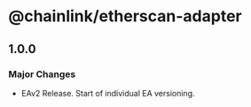 # @chainlink/etherscan-adapter

## 1.0.0

### Major Changes

- EAv2 Release. Start of individual EA versioning.
